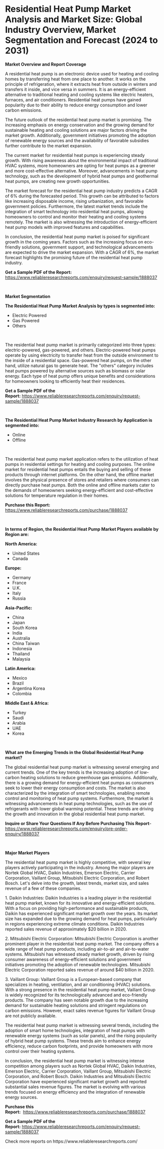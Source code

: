 <p><h1>Residential Heat Pump Market Analysis and Market Size: Global Industry Overview, Market Segmentation and Forecast (2024 to 2031)</h1></p><p><strong>Market Overview and Report Coverage</strong></p>
<p><p>A residential heat pump is an electronic device used for heating and cooling homes by transferring heat from one place to another. It works on the principle of refrigeration, where it extracts heat from outside in winters and transfers it inside, and vice versa in summers. It is an energy-efficient alternative to traditional heating and cooling systems like electric heaters, furnaces, and air conditioners. Residential heat pumps have gained popularity due to their ability to reduce energy consumption and lower carbon emissions.</p><p>The future outlook of the residential heat pump market is promising. The increasing emphasis on energy conservation and the growing demand for sustainable heating and cooling solutions are major factors driving the market growth. Additionally, government initiatives promoting the adoption of renewable energy sources and the availability of favorable subsidies further contribute to the market expansion.</p><p>The current market for residential heat pumps is experiencing steady growth. With rising awareness about the environmental impact of traditional HVAC systems, more homeowners are opting for heat pumps as a greener and more cost-effective alternative. Moreover, advancements in heat pump technology, such as the development of hybrid heat pumps and geothermal heat pumps, are creating new growth opportunities.</p><p>The market forecast for the residential heat pump industry predicts a CAGR of 6% during the forecasted period. This growth can be attributed to factors like increasing disposable income, rising urbanization, and favorable government policies. Furthermore, the latest market trends include the integration of smart technology into residential heat pumps, allowing homeowners to control and monitor their heating and cooling systems remotely. The market is also witnessing the introduction of energy-efficient heat pump models with improved features and capabilities.</p><p>In conclusion, the residential heat pump market is poised for significant growth in the coming years. Factors such as the increasing focus on eco-friendly solutions, government support, and technological advancements are expected to drive the market expansion. With a CAGR of 6%, the market forecast highlights the promising future of the residential heat pump industry.</p></p>
<p><strong>Get a Sample PDF of the Report:</strong> <a href="https://www.reliableresearchreports.com/enquiry/request-sample/1888037">https://www.reliableresearchreports.com/enquiry/request-sample/1888037</a></p>
<p>&nbsp;</p>
<p><strong>Market Segmentation</strong></p>
<p><strong>The Residential Heat Pump Market Analysis by types is segmented into:</strong></p>
<p><ul><li>Electric Powered</li><li>Gas Powered</li><li>Others</li></ul></p>
<p>&nbsp;</p>
<p><p>The residential heat pump market is primarily categorized into three types: electric-powered, gas-powered, and others. Electric-powered heat pumps operate by using electricity to transfer heat from the outside environment to the inside of a residential space. Gas-powered heat pumps, on the other hand, utilize natural gas to generate heat. The "others" category includes heat pumps powered by alternative sources such as biomass or solar energy. Each type of heat pump offers unique benefits and considerations for homeowners looking to efficiently heat their residences.</p></p>
<p><strong>Get a Sample PDF of the Report:</strong>&nbsp;<a href="https://www.reliableresearchreports.com/enquiry/request-sample/1888037">https://www.reliableresearchreports.com/enquiry/request-sample/1888037</a></p>
<p>&nbsp;</p>
<p><strong>The Residential Heat Pump Market Industry Research by Application is segmented into:</strong></p>
<p><ul><li>Online</li><li>Offline</li></ul></p>
<p>&nbsp;</p>
<p><p>The residential heat pump market application refers to the utilization of heat pumps in residential settings for heating and cooling purposes. The online market for residential heat pumps entails the buying and selling of these products through internet platforms. On the other hand, the offline market involves the physical presence of stores and retailers where consumers can directly purchase heat pumps. Both the online and offline markets cater to the demands of homeowners seeking energy-efficient and cost-effective solutions for temperature regulation in their homes.</p></p>
<p><strong>Purchase this Report:</strong>&nbsp; <a href="https://www.reliableresearchreports.com/purchase/1888037">https://www.reliableresearchreports.com/purchase/1888037</a></p>
<p>&nbsp;</p>
<p><strong>In terms of Region, the Residential Heat Pump Market Players available by Region are:</strong></p>
<p>
    <p> <strong> North America: </strong>
        <ul>
            <li>United States</li>
            <li>Canada</li>
        </ul>
        </p> 
    <p> <strong> Europe: </strong>
        <ul>
            <li>Germany</li>
            <li>France</li>
            <li>U.K.</li>
            <li>Italy</li>
            <li>Russia</li>
        </ul>
        </p> 
    <p> <strong> Asia-Pacific: </strong>
        <ul>
            <li>China</li>
            <li>Japan</li>
            <li>South Korea</li>
            <li>India</li>
            <li>Australia</li>
            <li>China Taiwan</li>
            <li>Indonesia</li>
            <li>Thailand</li>
            <li>Malaysia</li>
        </ul>
        </p> 
    <p> <strong> Latin America: </strong>
        <ul>
            <li>Mexico</li>
            <li>Brazil</li>
            <li>Argentina Korea</li>
            <li>Colombia</li>
        </ul>
        </p> 
    <p> <strong> Middle East & Africa: </strong>
        <ul>
            <li>Turkey</li>
            <li>Saudi</li>
            <li>Arabia</li>
            <li>UAE</li>
            <li>Korea</li>
        </ul>
    </p>
    </p>
<p>&nbsp;</p>
<p><strong>What are the Emerging Trends in the Global Residential Heat Pump market?</strong></p>
<p><p>The global residential heat pump market is witnessing several emerging and current trends. One of the key trends is the increasing adoption of low-carbon heating solutions to reduce greenhouse gas emissions. Additionally, there is a growing demand for energy-efficient heat pumps as consumers seek to lower their energy consumption and costs. The market is also characterized by the integration of smart technologies, enabling remote control and monitoring of heat pump systems. Furthermore, the market is witnessing advancements in heat pump technologies, such as the use of refrigerants with lower global warming potential. These trends are driving the growth and innovation in the global residential heat pump market.</p></p>
<p><strong>Inquire or Share Your Questions If Any Before Purchasing This Report</strong>- <a href="https://www.reliableresearchreports.com/enquiry/pre-order-enquiry/1888037">https://www.reliableresearchreports.com/enquiry/pre-order-enquiry/1888037</a></p>
<p>&nbsp;</p>
<p><strong>Major Market Players</strong></p>
<p><p>The residential heat pump market is highly competitive, with several key players actively participating in the industry. Among the major players are Nortek Global HVAC, Daikin Industries, Emerson Electric, Carrier Corporation, Vaillant Group, Mitsubishi Electric Corporation, and Robert Bosch. Let's delve into the growth, latest trends, market size, and sales revenue of a few of these companies.</p><p>1. Daikin Industries: Daikin Industries is a leading player in the residential heat pump market, known for its innovative and energy-efficient solutions. With a focus on providing high-performance and sustainable products, Daikin has experienced significant market growth over the years. Its market size has expanded due to the growing demand for heat pumps, particularly in regions experiencing extreme climate conditions. Daikin Industries reported sales revenue of approximately $20 billion in 2020.</p><p>2. Mitsubishi Electric Corporation: Mitsubishi Electric Corporation is another prominent player in the residential heat pump market. The company offers a wide range of heat pump products, including air-to-air and air-to-water systems. Mitsubishi has witnessed steady market growth, driven by rising consumer awareness of energy-efficient solutions and government initiatives promoting the adoption of renewable technologies. Mitsubishi Electric Corporation reported sales revenue of around $40 billion in 2020.</p><p>3. Vaillant Group: Vaillant Group is a European-based company that specializes in heating, ventilation, and air conditioning (HVAC) solutions. With a strong presence in the residential heat pump market, Vaillant Group is widely recognized for its technologically advanced and eco-friendly products. The company has seen notable growth due to the increasing demand for sustainable heating solutions and stringent regulations on carbon emissions. However, exact sales revenue figures for Vaillant Group are not publicly available.</p><p>The residential heat pump market is witnessing several trends, including the adoption of smart home technologies, integration of heat pumps with renewable energy systems (such as solar panels), and the rising popularity of hybrid heat pump systems. These trends aim to enhance energy efficiency, reduce carbon footprints, and provide homeowners with more control over their heating systems.</p><p>In conclusion, the residential heat pump market is witnessing intense competition among players such as Nortek Global HVAC, Daikin Industries, Emerson Electric, Carrier Corporation, Vaillant Group, Mitsubishi Electric Corporation, and Robert Bosch. Daikin Industries and Mitsubishi Electric Corporation have experienced significant market growth and reported substantial sales revenue figures. The market is evolving with various trends focused on energy efficiency and the integration of renewable energy sources.</p></p>
<p><strong>Purchase this Report:</strong>&nbsp;&nbsp;<a href="https://www.reliableresearchreports.com/purchase/1888037">https://www.reliableresearchreports.com/purchase/1888037</a></p>
<p></p>
<p><strong>Get a Sample PDF of the Report:</strong>&nbsp;<a href="https://www.reliableresearchreports.com/enquiry/request-sample/1888037">https://www.reliableresearchreports.com/enquiry/request-sample/1888037</a></p>
<p>Check more reports on https://www.reliableresearchreports.com/</p>